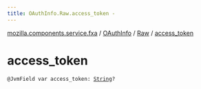 ```yaml
---
title: OAuthInfo.Raw.access_token - 
---
```


[mozilla.components.service.fxa](../../index.html) / [OAuthInfo](../index.html) / [Raw](index.html) / [access_token](./access_token.html)

# access_token

`@JvmField var access_token: `[`String`](https://kotlinlang.org/api/latest/jvm/stdlib/kotlin/-string/index.html)`?`